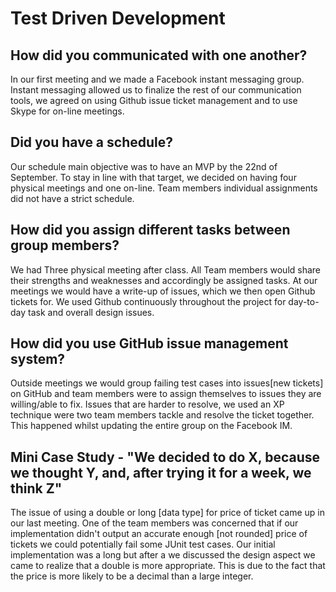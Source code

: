 
Test Driven Development
=======================

How did you communicated with one another?
------------------------------------------
In our first meeting and we made a Facebook instant messaging group. Instant messaging allowed us to finalize the rest of our communication tools, we agreed on using Github issue ticket management and to use Skype for on-line meetings.

Did you have a schedule?
------------------------
Our schedule main objective was to have an MVP by the 22nd of September. To stay in line with that target, we decided on having four physical meetings and one on-line. Team members individual assignments did not have a strict schedule.

How did you assign different tasks between group members?
---------------------------------------------------------
We had Three physical meeting after class. All Team members would share their strengths and weaknesses and accordingly be assigned tasks. At our meetings we would have a write-up of issues, which we then open Github tickets for. We used Github continuously throughout the project for day-to-day task and overall design issues. 

How did you use GitHub issue management system?
-----------------------------------------------
Outside meetings we would group failing test cases into issues[new tickets] on GitHub and team
members were to assign themselves to issues they are willing/able to fix. Issues that are harder to resolve, we used an XP technique were two team members tackle and resolve the ticket together. This happened whilst updating the entire group on the Facebook IM.

Mini Case Study - "We decided to do X, because we thought Y, and, after trying it for a week, we think Z"
---------------------------------------------------------------------------------------------------------
The issue of using a double or long [data type] for price of ticket came up in our last meeting. One of the team members was concerned that if our implementation didn't output an accurate enough [not rounded] price of tickets we could potentially fail some JUnit test cases. Our initial implementation was a long but after a we discussed the design aspect we came to realize that a double is more appropriate. This is due to the fact that the price is more likely to be a decimal than a large integer.  
